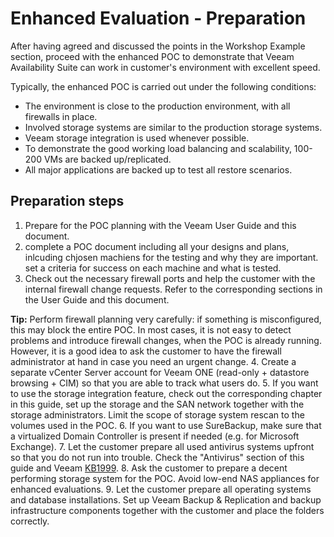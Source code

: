 # Enhanced Evaluation - Preparation
After having agreed and discussed the points in the Workshop Example section, proceed with the enhanced POC to demonstrate that Veeam Availability Suite can work in customer's environment with excellent speed.

Typically, the enhanced POC is carried out under the following conditions:
* The environment is close to the production environment, with all firewalls in place.
* Involved storage systems are similar to the production storage systems.
* Veeam storage integration is used whenever possible.
* To demonstrate the good working load balancing and scalability, 100-200 VMs are backed up/replicated.
* All major applications are backed up to test all restore scenarios.

## Preparation steps
1.	Prepare for the POC planning with the Veeam User Guide and this document.
2. complete a POC document including all your designs and plans, inlcuding chjosen machiens for the testing and why they are important. set a criteria for success on each machine and what is tested.
3.	Check out the necessary firewall ports and help the customer with the internal firewall change requests. Refer to the corresponding sections in the User Guide and this document.

  **Tip:** Perform firewall planning very carefully: if something is misconfigured, this may block the entire POC. In most cases, it is not easy to detect problems and introduce firewall changes, when the POC is already running. However, it is a good idea to ask the customer to have the firewall administrator at hand in case you need an urgent change.
4.	Create a separate vCenter Server account for Veeam ONE (read-only + datastore browsing + CIM) so that you are able to track what users do.
5.	If you want to use the storage integration feature, check out the corresponding chapter in this guide, set up the storage and the SAN network together with the storage administrators. Limit the scope of storage system rescan to the volumes used in the POC.
6.	If you want to use SureBackup, make sure that a virtualized Domain Controller is present if needed (e.g. for Microsoft Exchange).
7.	Let the customer prepare all used antivirus systems upfront so that you do not run into trouble. Check the "Antivirus" section of this guide and Veeam [KB1999](https://veeam.com/kb1999).
8.	Ask the customer to prepare a decent performing storage system for the POC. Avoid low-end NAS appliances for enhanced evaluations.
9.	Let the customer prepare all operating systems and database installations. Set up Veeam Backup & Replication and backup infrastructure components together with the customer and place the folders correctly.

